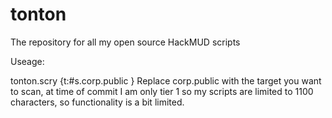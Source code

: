 # tonton
The repository for all my open source HackMUD scripts

Useage:

tonton.scry {t:#s.corp.public }
Replace corp.public with the target you want to scan, at time of commit I am only tier 1 so my scripts are limited to 1100 characters, so functionality is a bit limited.
